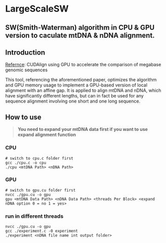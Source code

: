 # LargeScaleSW
## SW(Smith-Waterman) algorithm in CPU & GPU version to caculate mtDNA & nDNA alignment.

## Introduction
[Refernce](https://dl.acm.org/doi/10.1145/1837853.1693473): CUDAlign using GPU to accelerate the comparison of megabase genomic sequences

This tool, referencing the aforementioned paper, optimizes the algorithm and GPU memory usage to implement a GPU-based version of local alignment with an affine gap. It is applied to align mtDNA and nDNA, which have significantly different lengths, but can in fact be used for any sequence alignment involving one short and one long sequence.
## How to use
> **You need to expand your mtDNA data first if you want to use expand alignment function**
### CPU
```shell
# switch to cpu.c folder first
gcc ./cpu.c -o cpu
./cpu <mtDNA Path> <nDNA Path>
```

### GPU
```shell
# switch to gpu.cu folder first
nvcc ./gpu.cu -o gpu
gpu <mtDNA Data Path> <nDNA Data Path> <threads Per Block> <expand nDNA option 0 = no 1 = yes>
```

### run in different threads
```shell
nvcc ./gpu.cu -o gpu
gcc ./experiment.c -0 experiment
./experiment <nDNA file name int output folder>
```
